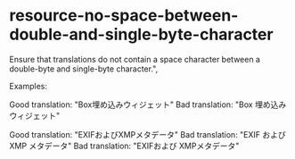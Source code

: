 # resource-no-space-between-double-and-single-byte-character

Ensure that translations do not contain a space character between a double-byte and single-byte character.",

Examples:

Good translation: "Box埋め込みウィジェット"
Bad translation: "Box 埋め込みウィジェット"

Good translation: "EXIFおよびXMPメタデータ"
Bad translation: "EXIF および XMP メタデータ"
Bad translation: "EXIFおよび XMPメタデータ"